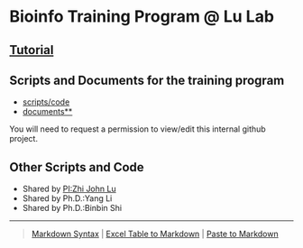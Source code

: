 # Bioinfo Training Program @ Lu Lab

## [Tutorial](https://www.gitbook.com/book/lulab/bioinfo-training)

## Scripts and Documents for the training program

* [scripts/code](https://github.com/lulab/training)
* [documents**](https://github.com/lulab/training/wiki)

You will need to request a permission to view/edit this internal github project.

## Other Scripts and Code

* Shared by [PI:Zhi John Lu](https://lulab.github.io/PI)
* Shared by Ph.D.:Yang Li
* Shared by Ph.D.:Binbin Shi


---


> [Markdown Syntax](https://github.com/adam-p/markdown-here/wiki/Markdown-Cheatsheet)
> | [Excel Table to Markdown](https://www.tablesgenerator.com/markdown_tables)
> | [Paste to Markdown](https://euangoddard.github.io/clipboard2markdown/)
